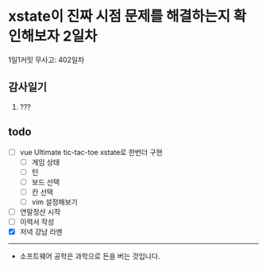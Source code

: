 # xstate이 진짜 시점 문제를 해결하는지 확인해보자 2일차

1일1커밋 무사고: 402일차

## 감사일기

1. ???

## todo

- [ ] vue Ultimate tic-tac-toe xstate로 한번더 구현
  - [ ] 게임 상태
  - [ ] 턴
  - [ ] 보드 선택
  - [ ] 칸 선택
  - [ ] vim 설정해보기
- [ ] 연말정산 시작
- [ ] 이력서 작성
- [x] 저녁 강남 라멘

---

- 소프트웨어 공학은 과학으로 돈을 버는 것입니다. 

